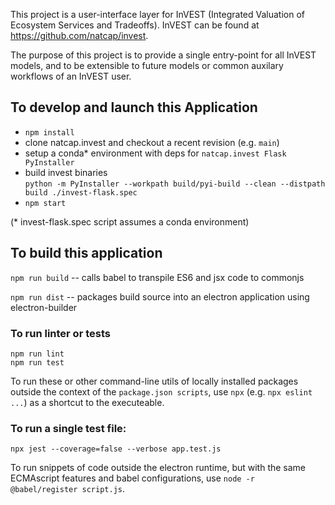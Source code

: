 This project is a user-interface layer for InVEST (Integrated Valuation of
Ecosystem Services and Tradeoffs).
InVEST can be found at https://github.com/natcap/invest.

The purpose of this project is to provide a single entry-point for all
InVEST models, and to be extensible to future models or common auxilary
workflows of an InVEST user.

## To develop and launch this Application

* `npm install`  
* clone natcap.invest and checkout a recent revision (e.g. `main`)  
* setup a conda* environment with deps for `natcap.invest Flask PyInstaller`  
* build invest binaries  
	`python -m PyInstaller --workpath build/pyi-build --clean --distpath build ./invest-flask.spec`  
* `npm start`  

(* invest-flask.spec script assumes a conda environment)

## To build this application

`npm run build`  -- calls babel to transpile ES6 and jsx code to commonjs

`npm run dist`  -- packages build source into an electron application using electron-builder


### To run linter or tests
`npm run lint`  
`npm run test`  

To run these or other command-line utils of locally installed packages outside the context of the `package.json scripts`, use `npx` (e.g. `npx eslint ...`) as a shortcut to the executeable. 

### To run a single test file:
`npx jest --coverage=false --verbose app.test.js`  

To run snippets of code outside the electron runtime, but with the same ECMAscript features and babel configurations, use `node -r @babel/register script.js`.  

